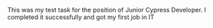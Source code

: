 This was my test task for the position of Junior Cypress Developer. I completed it successfully and got my first job in IT
